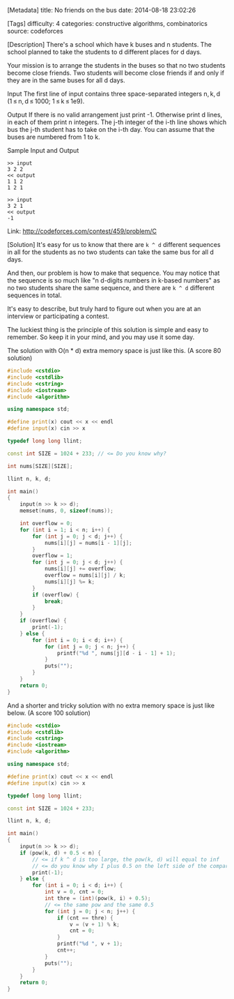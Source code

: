 [Metadata]
title: No friends on the bus
date: 2014-08-18 23:02:26 

[Tags]
difficulty: 4
categories: constructive algorithms, combinatorics
source: codeforces

[Description]
There's a school which have k buses and n students. The school planned to take the students to d different places for d days.

Your mission is to arrange the students in the buses so that no two students become close friends. Two students will become close friends if and only if they are in the same buses for all d days.

Input
The first line of input contains three space-separated integers n, k, d (1 ≤ n, d ≤ 1000; 1 ≤ k ≤ 1e9).

Output
If there is no valid arrangement just print -1. Otherwise print d lines, in each of them print n integers. The j-th integer of the i-th line shows which bus the j-th student has to take on the i-th day. You can assume that the buses are numbered from 1 to k.

Sample Input and Output

```
>> input
3 2 2
<< output
1 1 2 
1 2 1 
```

```
>> input
3 2 1
<< output
-1
```

Link: http://codeforces.com/contest/459/problem/C

[Solution]
It's easy for us to know that there are ``k ^ d`` different sequences in all for the students as no two students can take the same bus for all d days.

And then, our problem is how to make that sequence. You may notice that the sequence is so much like "n d-digits numbers in k-based numbers" as no two students share the same sequence, and there are ``k ^ d`` different sequences in total.

It's easy to describe, but truly hard to figure out when you are at an interview or participating a contest.

The luckiest thing is the principle of this solution is simple and easy to remember. So keep it in your mind, and you may use it some day.

The solution with O(n * d) extra memory space is just like this. (A score 80 solution)

```cpp
#include <cstdio>
#include <cstdlib>
#include <cstring>
#include <iostream>
#include <algorithm>

using namespace std;

#define print(x) cout << x << endl
#define input(x) cin >> x

typedef long long llint;

const int SIZE = 1024 + 233; // <= Do you know why?

int nums[SIZE][SIZE];

llint n, k, d;

int main()
{
    input(n >> k >> d);
    memset(nums, 0, sizeof(nums));

    int overflow = 0;
    for (int i = 1; i < n; i++) {
        for (int j = 0; j < d; j++) {
            nums[i][j] = nums[i - 1][j];
        }
        overflow = 1;
        for (int j = 0; j < d; j++) {
            nums[i][j] += overflow;
            overflow = nums[i][j] / k;
            nums[i][j] %= k;
        }
        if (overflow) {
            break;
        }
    }
    if (overflow) {
        print(-1);
    } else {
        for (int i = 0; i < d; i++) {
            for (int j = 0; j < n; j++) {
                printf("%d ", nums[j][d - i - 1] + 1);
            }
            puts("");
        }
    }
    return 0;
}
```

And a shorter and tricky solution with no extra memory space is just like below. (A score 100 solution)

```cpp
#include <cstdio>
#include <cstdlib>
#include <cstring>
#include <iostream>
#include <algorithm>

using namespace std;

#define print(x) cout << x << endl
#define input(x) cin >> x

typedef long long llint;

const int SIZE = 1024 + 233;

llint n, k, d;

int main() 
{
    input(n >> k >> d);
    if (pow(k, d) + 0.5 < n) {
        // <= if k ^ d is too large, the pow(k, d) will equal to inf
        // <= do you know why I plus 0.5 on the left side of the comparison?
        print(-1);
    } else {
        for (int i = 0; i < d; i++) {
            int v = 0, cnt = 0;
            int thre = (int)(pow(k, i) + 0.5);
            // <= the same pow and the same 0.5
            for (int j = 0; j < n; j++) {
                if (cnt == thre) {
                    v = (v + 1) % k;
                    cnt = 0;
                }
                printf("%d ", v + 1);
                cnt++;
            }
            puts("");
        }
    }
    return 0;
}
```
